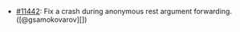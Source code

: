 * [#11442](https://github.com/rubocop/rubocop/pull/11442): Fix a crash during anonymous rest argument forwarding. ([@gsamokovarov][])
